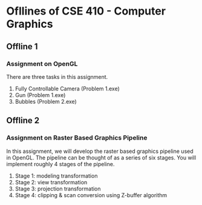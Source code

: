 # Ofllines of CSE 410 - Computer Graphics

## Offline 1

### Assignment on OpenGL

There are three tasks in this assignment.
1. Fully Controllable Camera (Problem 1.exe)
2. Gun (Problem 1.exe)
3. Bubbles (Problem 2.exe)

## Offline 2

### Assignment on **Raster Based Graphics Pipeline**

In this assignment, we will develop the raster based graphics pipeline used in OpenGL. The pipeline can be thought of as a series of six stages. You will implement roughly 4 stages of the pipeline.


1. Stage 1: modeling transformation
2. Stage 2: view transformation
3. Stage 3: projection transformation
4. Stage 4: clipping & scan conversion using Z-buffer algorithm